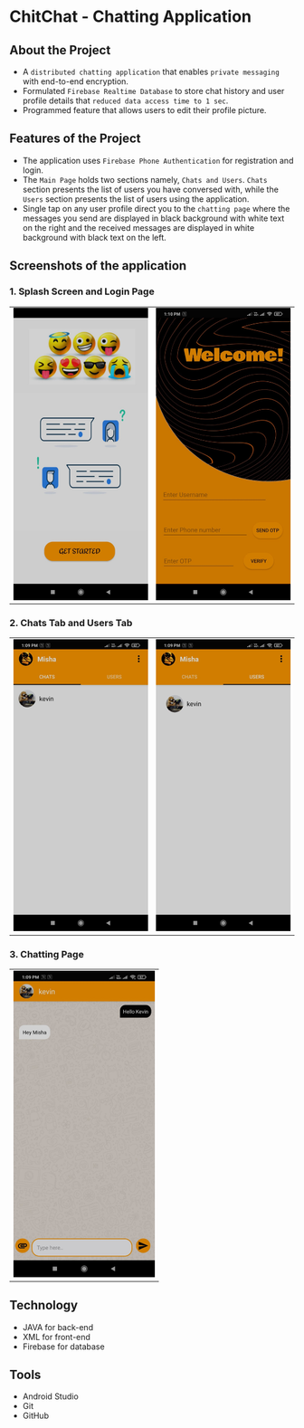 # ChitChat - Chatting Application

## About the Project

- A `distributed chatting application` that enables `private messaging` with end-to-end encryption.
- Formulated `Firebase Realtime Database` to store chat history and user profile details that `reduced data access time to 1 sec`.
- Programmed feature that allows users to edit their profile picture.

## Features of the Project

- The application uses `Firebase Phone Authentication` for registration and login.
- The `Main Page` holds two sections namely, `Chats and Users`. `Chats` section presents the list of users you have conversed with, while the `Users` section presents the list of users using the application.
- Single tap on any user profile direct you to the `chatting page` where the messages you send are displayed in black background with white text on the right and the received messages are displayed in white background with black text on the left.

## Screenshots of the application

### 1. Splash Screen and Login Page

<table>
        <tr> 
        <td><img src = "screenshots/splash_screen.jpeg"  width="250"></td>
        <td><img src = "screenshots/login.jpeg" width="250"></td>
        </tr>
</table>

### 2. Chats Tab and Users Tab

<table>
        <tr> 
        <td><img src = "screenshots/chat_section.jpeg"  width="250"></td>
        <td><img src = "screenshots/users_section.jpeg" width="250"></td>
        </tr>
</table>

### 3. Chatting Page

<table>
        <tr> 
                <td><img src = "screenshots/chat_page.jpeg"  width="250"></td>
        </tr>
</table>

## Technology

- JAVA for back-end
- XML for front-end
- Firebase for database

## Tools

- Android Studio
- Git
- GitHub
